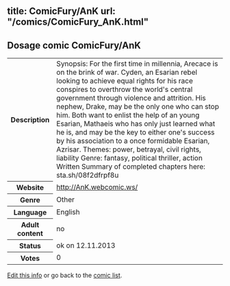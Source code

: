 title: ComicFury/AnK
url: "/comics/ComicFury_AnK.html"
---
Dosage comic ComicFury/AnK
-----------------------------------------

<p id="msg"></p>
<script type="text/javascript">
if (window.location.search === '?edit_info_mail=sent_ok') {
  var elem = document.getElementById("msg");
  elem.innerHTML = 'Edited information sucessfully sent for review, which is usually done daily. Thanks!';
  elem.className = 'ok';
}
</script>
<table class="comicinfo">
<tr>
<th>Description</th><td>Synopsis: For the first time in millennia, Arecace is on the brink of war. Cyden, an Esarian rebel looking to achieve equal rights for his race conspires to overthrow the world's central government through violence and attrition. His nephew, Drake, may be the only one who can stop him. Both want to enlist the help of an young Esarian, Mathaeis who has only just learned what he is, and may be the key to either one's success by his association to a once formidable Esarian, Azrisar. Themes: power, betrayal, civil rights, liability Genre: fantasy, political thriller, action Written Summary of completed chapters here: sta.sh/08f2dfrpf8u</td>
</tr>
<tr>
<th>Website</th><td><a href="http://AnK.webcomic.ws/">http://AnK.webcomic.ws/</a></td>
</tr>
<tr>
<th>Genre</th><td>Other</td>
</tr>
<tr>
<th>Language</th><td>English</td>
</tr>
<tr>
<th>Adult content</th><td>no</td>
</tr>
<tr>
<th>Status</th><td>ok on 12.11.2013</td>
</tr>
<tr>
<th>Votes</th><td>0</td>
</tr>
</table>

[Edit this info](ComicFury_AnK_edit.html) or go back to the [comic list](../comic-index.html).
